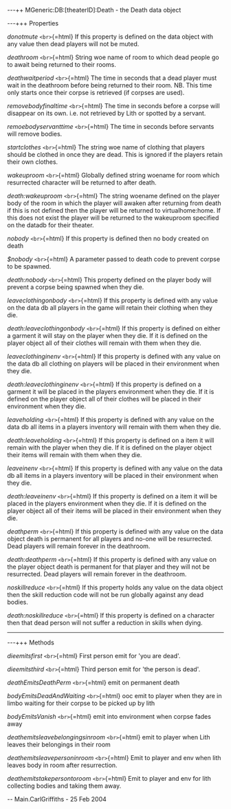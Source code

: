 ---++ MGeneric:DB:\[theaterID\]:Death - the Death data object

---+++ Properties

*donotmute* `<br>`{=html} If this property is defined on the data object
with any value then dead players will not be muted.

*deathroom* `<br>`{=html} String woe name of room to which dead people
go to await being returned to their rooms.

*deathwaitperiod* `<br>`{=html} The time in seconds that a dead player
must wait in the deathroom before being returned to their room. NB. This
time only starts once their corpse is retrieved (if corpses are used).

*removebodyfinaltime* `<br>`{=html} The time in seconds before a corpse
will disappear on its own. i.e. not retrieved by Lith or spotted by a
servant.

*remoebodyservanttime* `<br>`{=html} The time in seconds before servants
will remove bodies.

*startclothes* `<br>`{=html} The string woe name of clothing that
players should be clothed in once they are dead. This is ignored if the
players retain their own clothes.

*wakeuproom* `<br>`{=html} Globally defined string woename for room
which resurrected character will be returned to after death.

*death:wakeuproom* `<br>`{=html} The string woename defined on the
player body of the room in which the player will awaken after returning
from death if this is not defined then the player will be returned to
virtualhome:home. If this does not exist the player will be returned to
the wakeuproom specified on the datadb for their theater.

*nobody* `<br>`{=html} If this property is defined then no body created
on death

*\$nobody* `<br>`{=html} A parameter passed to death code to prevent
corpse to be spawned.

*death:nobody* `<br>`{=html} This property defined on the player body
will prevent a corpse being spawned when they die.

*leaveclothingonbody* `<br>`{=html} If this property is defined with any
value on the data db all players in the game will retain their clothing
when they die.

*death:leaveclothingonbody* `<br>`{=html} If this property is defined on
either a garment it will stay on the player when they die. If it is
defined on the player object all of their clothes will remain with them
when they die.

*leaveclothinginenv* `<br>`{=html} If this property is defined with any
value on the data db all clothing on players will be placed in their
environment when they die.

*death:leaveclothinginenv* `<br>`{=html} If this property is defined on
a garment it will be placed in the players environment when they die. If
it is defined on the player object all of their clothes will be placed
in their environment when they die.

*leaveholding* `<br>`{=html} If this property is defined with any value
on the data db all items in a players inventory will remain with them
when they die.

*death:leaveholding* `<br>`{=html} If this property is defined on a item
it will remain with the player when they die. If it is defined on the
player object their items will remain with them when they die.

*leaveinenv* `<br>`{=html} If this property is defined with any value on
the data db all items in a players inventory will be placed in their
environment when they die.

*death:leaveinenv* `<br>`{=html} If this property is defined on a item
it will be placed in the players environment when they die. If it is
defined on the player object all of their items will be placed in their
environment when they die.

*deathperm* `<br>`{=html} If this property is defined with any value on
the data object death is permanent for all players and no-one will be
resurrected. Dead players will remain forever in the deathroom.

*death:deathperm* `<br>`{=html} If this property is defined with any
value on the player object death is permanent for that player and they
will not be resurrected. Dead players will remain forever in the
deathroom.

*noskillreduce* `<br>`{=html} If this property holds any value on the
data object then the skill reduction code will not be run globally
against any dead bodies.

*death:noskillreduce* `<br>`{=html} If this property is defined on a
character then that dead person will not suffer a reduction in skills
when dying.

------------------------------------------------------------------------

---+++ Methods

*dieemitsfirst* `<br>`{=html} First person emit for 'you are dead'.

*dieemitsthird* `<br>`{=html} Third person emit for 'the person is
dead'.

*deathEmitsDeathPerm* `<br>`{=html} emit on permanent death

*bodyEmitsDeadAndWaiting* `<br>`{=html} ooc emit to player when they are
in limbo waiting for their corpse to be picked up by lith

*bodyEmitsVanish* `<br>`{=html} emit into environment when corpse fades
away

*deathemitsleavebelongingsinroom* `<br>`{=html} emit to player when Lith
leaves their belongings in their room

*deathemitsleavepersoninroom* `<br>`{=html} Emit to player and env when
lith leaves body in room after resurrection.

*deathemitstakepersontoroom* `<br>`{=html} Emit to player and env for
lith collecting bodies and taking them away.

-- Main.CarlGriffiths - 25 Feb 2004
